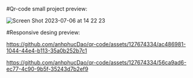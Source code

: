 #Qr-code small project preview:

![Screen Shot 2023-07-06 at 14 22 23](https://github.com/anhphucDao/qr-code/assets/127674334/fa20eb3c-e7bc-458b-9c3d-356b6c427142)

#Responsive desing preview:



https://github.com/anhphucDao/qr-code/assets/127674334/ac486981-1044-44e4-b113-35a0b252b7c1



https://github.com/anhphucDao/qr-code/assets/127674334/56ca9ad6-ec77-4c90-9b5f-35243d7b2ef9

